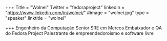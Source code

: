 +++
Title = "Wolnei"
Twitter = "fedoraproject"
linkedin = "https://www.linkedin.com/in/wolnei/"
#image = "wolnei.jpg"
type = "speaker"
linktitle = "wolnei"

+++
Engenheiro da Computação Senior SRE em Mercos Embaixador e QA do Fedora Project Palestrante de empreendedoroismo e software livre
